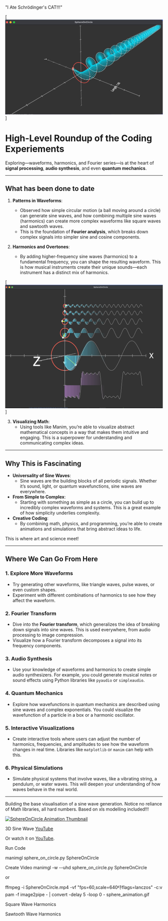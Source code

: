 "I Ate Schrödinger's CAT!!!"

[![3D Sine Wave](image_2025-01-03_154007624.png)]

# High-Level Roundup of the Coding Experiements

Exploring—waveforms, harmonics, and Fourier series—is at the heart of **signal processing**, **audio synthesis**, and even **quantum mechanics**.

---

## What has been done to date
1. **Patterns in Waveforms**:
   - Observed how simple circular motion (a ball moving around a circle) can generate sine waves, and how combining multiple sine waves (harmonics) can create more complex waveforms like square waves and sawtooth waves.
   - This is the foundation of **Fourier analysis**, which breaks down complex signals into simpler sine and cosine components.

2. **Harmonics and Overtones**:
   - By adding higher-frequency sine waves (harmonics) to a fundamental frequency, you can shape the resulting waveform. This is how musical instruments create their unique sounds—each instrument has a distinct mix of harmonics.

[![Square Wave Production](square.png)]


3. **Visualizing Math**:
   - Using tools like Manim, you’re able to visualize abstract mathematical concepts in a way that makes them intuitive and engaging. This is a superpower for understanding and communicating complex ideas.

---

## Why This is Fascinating

- **Universality of Sine Waves**:
  - Sine waves are the building blocks of all periodic signals. Whether it’s sound, light, or quantum wavefunctions, sine waves are everywhere.
- **From Simple to Complex**:
  - Starting with something as simple as a circle, you can build up to incredibly complex waveforms and systems. This is a great example of how simplicity underlies complexity.
- **Creative Coding**:
  - By combining math, physics, and programming, you’re able to create animations and simulations that bring abstract ideas to life. 

This is where art and science meet!

---

## Where We Can Go From Here


### 1. Explore More Waveforms
   - Try generating other waveforms, like triangle waves, pulse waves, or even custom shapes.
   - Experiment with different combinations of harmonics to see how they affect the waveform.

### 2. Fourier Transform
   - Dive into the **Fourier transform**, which generalizes the idea of breaking down signals into sine waves. This is used everywhere, from audio processing to image compression.
   - Visualize how a Fourier transform decomposes a signal into its frequency components.

### 3. Audio Synthesis
   - Use your knowledge of waveforms and harmonics to create simple audio synthesizers. For example, you could generate musical notes or sound effects using Python libraries like `pyaudio` or `simpleaudio`.

### 4. Quantum Mechanics
   - Explore how wavefunctions in quantum mechanics are described using sine waves and complex exponentials. You could visualize the wavefunction of a particle in a box or a harmonic oscillator.

### 5. Interactive Visualizations
   - Create interactive tools where users can adjust the number of harmonics, frequencies, and amplitudes to see how the waveform changes in real time. Libraries like `matplotlib` or `manim` can help with this.

### 6. Physical Simulations
   - Simulate physical systems that involve waves, like a vibrating string, a pendulum, or water waves. This will deepen your understanding of how waves behave in the real world.

---

Building the base visualisation of a sine wave generation. Notice no reliance of Math libraries, all hard numbers. Based on xls modelling included!!!

[![SphereOnCircle Animation Thumbnail](sphere_animation.gif)](https://github.com/youroldmangaming/3D-SineWave-Animation/blob/main/SphereOnCircle.mp4)

3D Sine Wave [YouTube](https://youtu.be/YlmWVUL-KwY)


Or watch it on [YouTube](https://youtu.be/wXhSkg9iTU8).

Run Code

manimgl sphere_on_circle.py SphereOnCircle 


Create Video
manimgl -w --uhd sphere_on_circle.py SphereOnCircle

or

ffmpeg -i SphereOnCircle.mp4 -vf "fps=60,scale=640:-1:flags=lanczos" -c:v pam -f image2pipe - | convert -delay 5 -loop 0 - sphere_animation.gif

Square Wave Harmonics




Sawtooth Wave Harmonics


